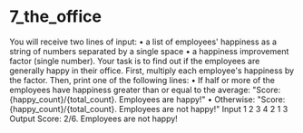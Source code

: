 # 7_the_office
You will receive two lines of input: 
•	a list of employees' happiness as a string of numbers separated by a single space 
•	a happiness improvement factor (single number).
Your task is to find out if the employees are generally happy in their office. 
First, multiply each employee's happiness by the factor.
Then, print one of the following lines:
•	If half or more of the employees have happiness greater than or equal to the average:
"Score: {happy_count}/{total_count}. Employees are happy!"
•	Otherwise:
"Score: {happy_count}/{total_count}. Employees are not happy!"
Input
1 2 3 4 2 1
3
Output
Score: 2/6. Employees are not happy!

